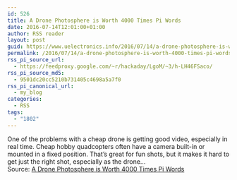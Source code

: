 ```yaml
---
id: 526
title: A Drone Photosphere is Worth 4000 Times Pi Words
date: 2016-07-14T12:01:00+01:00
author: RSS reader
layout: post
guid: https://www.uelectronics.info/2016/07/14/a-drone-photosphere-is-worth-4000-times-pi-words/
permalink: /2016/07/14/a-drone-photosphere-is-worth-4000-times-pi-words/
rss_pi_source_url:
  - https://feedproxy.google.com/~r/hackaday/LgoM/~3/h-LH46FSaco/
rss_pi_source_md5:
  - 9501dc20cc5210b731405c4698a5a7f0
rss_pi_canonical_url:
  - my_blog
categories:
  - RSS
tags:
  - "1802"
---
```

One of the problems with a cheap drone is getting good video, especially in real time. Cheap hobby quadcopters often have a camera built-in or mounted in a fixed position. That’s great for fun shots, but it makes it hard to get just the right shot, especially as the drone…&#013;  
Source: <a href="https://feedproxy.google.com/~r/hackaday/LgoM/~3/h-LH46FSaco/" target="_blank">A Drone Photosphere is Worth 4000 Times Pi Words</a>